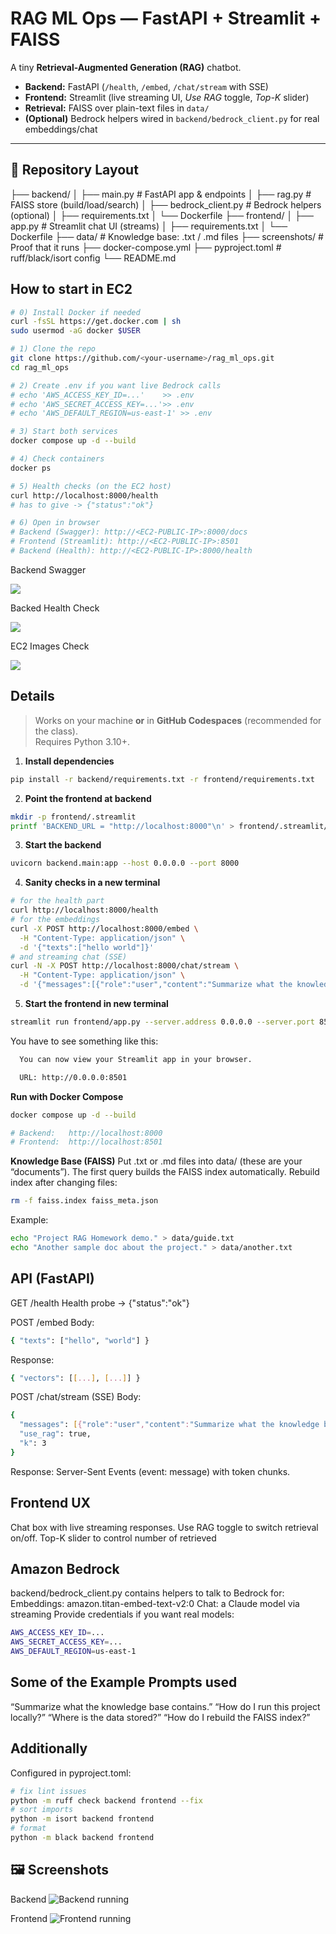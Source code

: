 # RAG ML Ops — FastAPI + Streamlit + FAISS

A tiny **Retrieval-Augmented Generation (RAG)** chatbot.

- **Backend:** FastAPI (`/health`, `/embed`, `/chat/stream` with SSE)
- **Frontend:** Streamlit (live streaming UI, *Use RAG* toggle, *Top-K* slider)
- **Retrieval:** FAISS over plain-text files in `data/`
- **(Optional)** Bedrock helpers wired in `backend/bedrock_client.py` for real embeddings/chat

---

## 📁 Repository Layout

├── backend/
│ ├── main.py # FastAPI app & endpoints
│ ├── rag.py # FAISS store (build/load/search)
│ ├── bedrock_client.py # Bedrock helpers (optional)
│ ├── requirements.txt
│ └── Dockerfile
├── frontend/
│ ├── app.py # Streamlit chat UI (streams)
│ ├── requirements.txt
│ └── Dockerfile
├── data/ # Knowledge base: .txt / .md files
├── screenshots/ # Proof that it runs
├── docker-compose.yml
├── pyproject.toml # ruff/black/isort config
└── README.md

## How to start in EC2

```bash
# 0) Install Docker if needed 
curl -fsSL https://get.docker.com | sh
sudo usermod -aG docker $USER

# 1) Clone the repo
git clone https://github.com/<your-username>/rag_ml_ops.git
cd rag_ml_ops

# 2) Create .env if you want live Bedrock calls
# echo 'AWS_ACCESS_KEY_ID=...'    >> .env
# echo 'AWS_SECRET_ACCESS_KEY=...'>> .env
# echo 'AWS_DEFAULT_REGION=us-east-1' >> .env

# 3) Start both services
docker compose up -d --build

# 4) Check containers
docker ps

# 5) Health checks (on the EC2 host)
curl http://localhost:8000/health
# has to give -> {"status":"ok"}

# 6) Open in browser
# Backend (Swagger): http://<EC2-PUBLIC-IP>:8000/docs
# Frontend (Streamlit): http://<EC2-PUBLIC-IP>:8501
# Backend (Health): http://<EC2-PUBLIC-IP>:8000/health
```

Backend Swagger

![](screenshots/Screenshot%202025-08-21%20113721.png)

Backed Health Check

![](screenshots/Screenshot%202025-08-21%20113731.png)

EC2 Images Check 

![](screenshots/Screenshot%202025-08-21%20105011.png)

## Details

> Works on your machine **or** in **GitHub Codespaces** (recommended for the class).  
> Requires Python 3.10+.

1) **Install dependencies**
```bash
pip install -r backend/requirements.txt -r frontend/requirements.txt
```

2) **Point the frontend at backend**
```bash
mkdir -p frontend/.streamlit
printf 'BACKEND_URL = "http://localhost:8000"\n' > frontend/.streamlit/secrets.toml
```

3) **Start the backend**
```bash
uvicorn backend.main:app --host 0.0.0.0 --port 8000
```

4) **Sanity checks in a new terminal**
```bash
# for the health part
curl http://localhost:8000/health
# for the embeddings
curl -X POST http://localhost:8000/embed \
  -H "Content-Type: application/json" \
  -d '{"texts":["hello world"]}'
# and streaming chat (SSE)
curl -N -X POST http://localhost:8000/chat/stream \
  -H "Content-Type: application/json" \
  -d '{"messages":[{"role":"user","content":"Summarize what the knowledge base contains."}],"use_rag":true,"k":3}'
```

5) **Start the frontend in new terminal**
```bash
streamlit run frontend/app.py --server.address 0.0.0.0 --server.port 8501
```

You have to see something like this:
```bash
  You can now view your Streamlit app in your browser.

  URL: http://0.0.0.0:8501
```

**Run with Docker Compose**
```bash
docker compose up -d --build

# Backend:   http://localhost:8000
# Frontend:  http://localhost:8501
```

**Knowledge Base (FAISS)**
Put .txt or .md files into data/ (these are your “documents”).
The first query builds the FAISS index automatically.
Rebuild index after changing files:
```bash
rm -f faiss.index faiss_meta.json
```

Example:
```bash
echo "Project RAG Homework demo." > data/guide.txt
echo "Another sample doc about the project." > data/another.txt
```

## API (FastAPI)
GET /health
Health probe → {"status":"ok"}

POST /embed
Body:
```bash
{ "texts": ["hello", "world"] }
```

Response:
```bash
{ "vectors": [[...], [...]] }
```

POST /chat/stream (SSE)
Body:
```bash
{
  "messages": [{"role":"user","content":"Summarize what the knowledge base contains."}],
  "use_rag": true,
  "k": 3
}
```

Response: Server-Sent Events (event: message) with token chunks.

## Frontend UX
Chat box with live streaming responses.
Use RAG toggle to switch retrieval on/off.
Top-K slider to control number of retrieved

## Amazon Bedrock
backend/bedrock_client.py contains helpers to talk to Bedrock for:
Embeddings: amazon.titan-embed-text-v2:0
Chat: a Claude model via streaming
Provide credentials if you want real models:
```bash
AWS_ACCESS_KEY_ID=...
AWS_SECRET_ACCESS_KEY=...
AWS_DEFAULT_REGION=us-east-1
```

## Some of the Example Prompts used
“Summarize what the knowledge base contains.”
“How do I run this project locally?”
“Where is the data stored?”
“How do I rebuild the FAISS index?”

## Additionally
Configured in pyproject.toml:
```bash
# fix lint issues
python -m ruff check backend frontend --fix
# sort imports
python -m isort backend frontend
# format
python -m black backend frontend
```

## 🖼️ Screenshots
Backend
![Backend running](screenshots/Screenshot%202025-08-20%20234359.png)

Frontend
![Frontend running](screenshots/Screenshot%202025-08-20%20234438.png)
